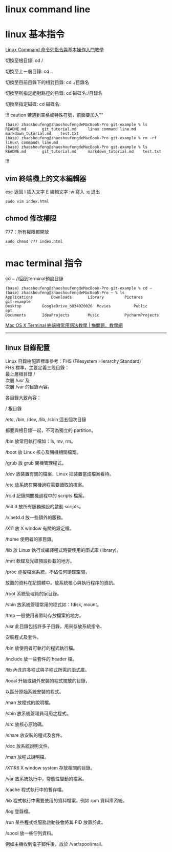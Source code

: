 # linux command line

# linux 基本指令
[Linux Command 命令列指令與基本操作入門教學](https://blog.techbridge.cc/2017/12/23/linux-commnd-line-tutorial/)

切換至根目錄: cd / 

切換至上一層目錄: cd .. 

切換至目前目錄下的相對目錄: cd ./目錄名 

切換至所指定絕對路徑的目錄: cd 磁碟名:/目錄名 

切換至指定磁碟: cd 磁碟名: 

!!! caution
若遇到空格或特殊符號，前面要加入"\"
```
(base) zhaoshoufeng@zhaoshoufengdeMacBook-Pro git-example % ls
README.md		git_tutorial.md		linux command line.md	markdown_tutorial.md	test.txt
(base) zhaoshoufeng@zhaoshoufengdeMacBook-Pro git-example % rm -rf linux\ command\ line.md
(base) zhaoshoufeng@zhaoshoufengdeMacBook-Pro git-example % ls
README.md		git_tutorial.md		markdown_tutorial.md	test.txt
```
!!!

## vim 終端機上的文本編輯器
esc 返回
I 插入文字
E 編輯文字
:w 寫入
:q 退出
```
sudo vim index.html
```

## chmod 修改權限
777：所有權限都開放
```
sudo chmod 777 index.html
```

# mac terminal 指令

cd ~ //回到terminal預設目錄
```
(base) zhaoshoufeng@zhaoshoufengdeMacBook-Pro git-example % cd ~
(base) zhaoshoufeng@zhaoshoufengdeMacBook-Pro ~ % ls
Applications		Downloads		Library			Pictures		git-example
Desktop			GoogleDrive_b034020026	Movies			Public			opt
Documents		IdeaProjects		Music			PycharmProjects
```
[Mac OS X Terminal 終端機常用語法教學 \| 梅問題．教學網](https://www.minwt.com/mac/14653.html)

***

## linux 目錄配置

Linux 目錄樹配置標準參考：FHS (Filesystem Hierarchy Standard)  
FHS 標準，主要定義三段目錄：  
最上層根目錄 /  
次層 /usr 及  
次層 /var 的目錄內容。 

各目錄大致內容：

/ 根目錄

/etc, /bin, /dev, /lib, /sbin 這五個次目錄

都要與根目錄一起，不可為獨立的 partition。

/bin 放常用執行檔如：ls, mv, rm。

/boot 放 Linux 核心及開機相關檔案。

/grub 放 grub 開機管理程式。

/dev 放裝置有關的檔案，Linux 把裝置當成檔案看待。

/etc 放系統在開機過程需要讀取的檔案。

/rc.d 記錄開關機過程中的 scripts 檔案。

/init.d 放所有服務預設的啟動 scripts。

/xinetd.d 放一些額外的服務。

/X11 放 X window 有關的設定檔。

/home 使用者的家目錄。

/lib 放 Linux 執行或編譯程式時要使用的函式庫 (library)。

/mnt 軟碟及光碟預設掛載的地方。

/proc 虛擬檔案系統，不佔任何硬碟空間，

放置的資料在記憶體中。放系統核心與執行程序的資訊。

/root 系統管理員的家目錄。

/sbin 放系統管理常用的程式如：fdisk, mount。

/tmp 一般使用者暫時存放檔案的地方。

/usr 此目錄包括許多子目錄，用來存放系統指令、

安裝程式及套件。

/bin 放使用者可執行的程式執行檔。

/include 放一些套件的 header 檔。

/lib 內含許多程式與子程式所需的函式庫。

/local 升級或額外安裝的程式擺放的目錄，

以區分原始系統安裝的程式。

/man 放程式的說明檔。

/sbin 放系統管理員可用之程式。

/src 放核心原始碼。

/share 放安裝的程式及套件。

/doc 放系統說明文件。

/man 放程式說明檔。

/X11R6 X window system 存放相關的目錄。

/var 放系統執行中，常態性變動的檔案。

/cache 程式執行中的暫存檔。

/lib 程式執行中需要使用的資料檔案，例如 rpm 資料庫系統。

/log 登錄檔。

/run 某些程式或服務啟動後會將其 PID 放置於此。

/spool 放一些佇列資料。

例如主機收到電子郵件後，放於 /var/spool/mail。


